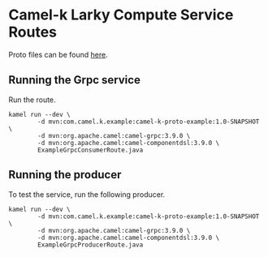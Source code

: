 # Camel-k Larky Compute Service Routes

Proto files can be found [here](https://github.com/moehajj/camel-k-proto-example).

## Running the Grpc service

Run the route.
```shell
kamel run --dev \
        -d mvn:com.camel.k.example:camel-k-proto-example:1.0-SNAPSHOT \
        -d mvn:org.apache.camel:camel-grpc:3.9.0 \
        -d mvn:org.apache.camel:camel-componentdsl:3.9.0 \
        ExampleGrpcConsumerRoute.java
```

## Running the producer

To test the service, run the following producer.
```shell
kamel run --dev \
        -d mvn:com.camel.k.example:camel-k-proto-example:1.0-SNAPSHOT \
        -d mvn:org.apache.camel:camel-grpc:3.9.0 \
        -d mvn:org.apache.camel:camel-componentdsl:3.9.0 \
        ExampleGrpcProducerRoute.java
```
